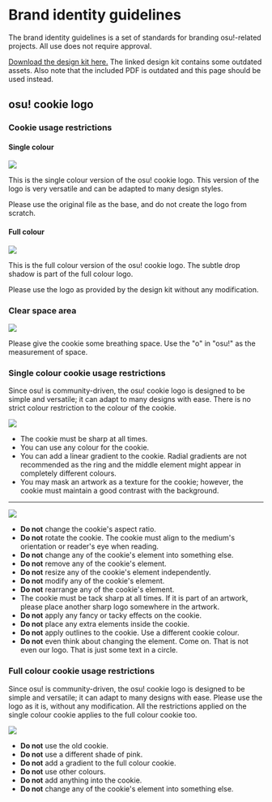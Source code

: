 # Brand identity guidelines

The brand identity guidelines is a set of standards for branding osu!-related projects. All use does not require approval.

[Download the design kit here.](https://drive.google.com/file/d/1TmUot5nu49p71icz4u3G68njLAQOeQrG/view?usp=sharing) The linked design kit contains some outdated assets. Also note that the included PDF is outdated and this page should be used instead.

## osu! cookie logo

### Cookie usage restrictions

#### Single colour

![](img/usage-single-colour.png)

This is the single colour version of the osu! cookie logo. This version of the logo is very versatile and can be adapted to many design styles.

Please use the original file as the base, and do not create the logo from scratch.

#### Full colour

![](img/usage-full-colour.png)

This is the full colour version of the osu! cookie logo. The subtle drop shadow is part of the full colour logo.

Please use the logo as provided by the design kit without any modification.

### Clear space area

![](img/clear-space-area.png)

Please give the cookie some breathing space. Use the "o" in "osu!" as the measurement of space.

### Single colour cookie usage restrictions

Since osu! is community-driven, the osu! cookie logo is designed to be simple and versatile; it can adapt to many designs with ease. There is no strict colour restriction to the colour of the cookie.

![](img/restrictions-good-single.png)

- The cookie must be sharp at all times.
- You can use any colour for the cookie.
- You can add a linear gradient to the cookie. Radial gradients are not recommended as the ring and the middle element might appear in completely different colours.
- You may mask an artwork as a texture for the cookie; however, the cookie must maintain a good contrast with the background.

---

![](img/restrictions-bad-single.png)

- **Do not** change the cookie's aspect ratio.
- **Do not** rotate the cookie. The cookie must align to the medium's orientation or reader's eye when reading.
- **Do not** change any of the cookie's element into something else.
- **Do not** remove any of the cookie's element.
- **Do not** resize any of the cookie's element independently.
- **Do not** modify any of the cookie's element.
- **Do not** rearrange any of the cookie's element.
- The cookie must be tack sharp at all times. If it is part of an artwork, please place another sharp logo somewhere in the artwork.
- **Do not** apply any fancy or tacky effects on the cookie.
- **Do not** place any extra elements inside the cookie.
- **Do not** apply outlines to the cookie. Use a different cookie colour.
- **Do not** even think about changing the element. Come on. That is not even our logo. That is just some text in a circle.

### Full colour cookie usage restrictions

Since osu! is community-driven, the osu! cookie logo is designed to be simple and versatile; it can adapt to many designs with ease. Please use the logo as it is, without any modification. All the restrictions applied on the single colour cookie applies to the full colour cookie too.

![](img/restrictions-bad-full.png)

- **Do not** use the old cookie.
- **Do not** use a different shade of pink.
- **Do not** add a gradient to the full colour cookie.
- **Do not** use other colours.
- **Do not** add anything into the cookie.
- **Do not** change any of the cookie's element into something else.
